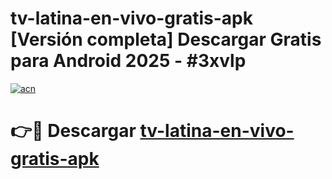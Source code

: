 # tv-latina-en-vivo-gratis-apk  [Versión completa] Descargar Gratis para Android 2025 - #3xvlp

[![acn](https://github.com/user-attachments/assets/0f9c940e-d8b0-45ae-aac7-cd30a18b3e1c)](https://apps.freeplayer.one?title=tv-latina-en-vivo-gratis-apk&ref=9F)

# 👉🔴 Descargar [tv-latina-en-vivo-gratis-apk](https://apps.freeplayer.one?title=tv-latina-en-vivo-gratis-apk&ref=9F)